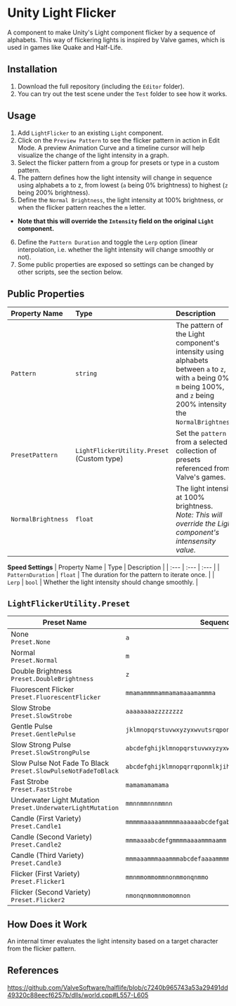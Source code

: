 # Unity Light Flicker
A component to make Unity's Light component flicker by a sequence of alphabets. This way of flickering lights is inspired by Valve games, which is used in games like Quake and Half-Life.

## Installation
1. Download the full repository (including the `Editor` folder).
2. You can try out the test scene under the `Test` folder to see how it works.

## Usage
1. Add `LightFlicker` to an existing `Light` component.
2. Click on the `Preview Pattern` to see the flicker pattern in action in Edit Mode. A preview Animation Curve and a timeline cursor will help visualize the change of the light intensity in a graph.
3. Select the flicker pattern from a group for presets or type in a custom pattern.
4. The pattern defines how the light intensity will change in sequence using alphabets a to z, from lowest (`a` being 0% brightness) to highest (`z` being 200% brightness).
5. Define the `Normal Brightness`, the light intensity at 100% brightness, or when the flicker pattern reaches the `m` letter.
  - **Note that this will override the `Intensity` field on the original `Light` component.**
6. Define the `Pattern Duration` and toggle the `Lerp` option (linear interpolation, i.e. whether the light intensity will change smoothly or not).
7. Some public properties are exposed so settings can be changed by other scripts, see the section below.

## Public Properties

| Property Name      | Type    | Description                                            |
| :---               | :---    | :---                                                   |
| `Pattern`          | `string`| The pattern of the Light component's intensity using alphabets between `a` to `z`, with `a` being 0%, `m` being 100%, and `z` being 200% intensity of the `NormalBrightness`. |
| `PresetPattern`    | `LightFlickerUtility.Preset` <br/>(Custom type) | Set the `pattern` from a selected collection of presets referenced from Valve's games. |
| `NormalBrightness` | `float` | The light intensity at 100% brightness. <br/>*Note: This will override the Light component's intensensity value.* |

**Speed Settings**
| Property Name      | Type    | Description                                            |
| :---               | :---    | :---                                                   |
| `PatternDuration`  | `float` | The duration for the pattern to iterate once.          |
| `Lerp`             | `bool`  | Whether the light intensity should change smoothly.    |

## `LightFlickerUtility.Preset`

| Preset Name | Sequence | Preview |
| -----       | -----    | -----   |
|  None<br/>`Preset.None`  | `a`
|  Normal<br/>`Preset.Normal`| `m`
|  Double Brightness<br/>`Preset.DoubleBrightness` | `z`
|  Fluorescent Flicker<br/>`Preset.FluorescentFlicker` | `mmamammmmammamamaaamammma`
|  Slow Strobe<br/>`Preset.SlowStrobe` | `aaaaaaaazzzzzzzz`
|  Gentle Pulse<br/>`Preset.GentlePulse` | `jklmnopqrstuvwxyzyxwvutsrqponmlkj`
|  Slow Strong Pulse<br/>`Preset.SlowStrongPulse` | `abcdefghijklmnopqrstuvwxyzyxwvutsrqponmlkjihgfedcba`
|  Slow Pulse Not Fade To Black<br/>`Preset.SlowPulseNotFadeToBlack` | `abcdefghijklmnopqrrqponmlkjihgfedcba`
|  Fast Strobe<br/>`Preset.FastStrobe` | `mamamamamama`
|  Underwater Light Mutation<br/>`Preset.UnderwaterLightMutation` | `mmnnmmnnnmmnn`
|  Candle (First Variety)<br/>`Preset.Candle1` | `mmmmmaaaaammmmmaaaaaabcdefgabcdefg`
|  Candle (Second Variety)<br/>`Preset.Candle2` | `mmmaaaabcdefgmmmmaaaammmaamm`
|  Candle (Third Variety)<br/>`Preset.Candle3` | `mmmaaammmaaammmabcdefaaaammmmabcdefmmmaaaa`
|  Flicker (First Variety)<br/>`Preset.Flicker1` | `mmnmmommommnonmmonqnmmo`
|  Flicker (Second Variety)<br/>`Preset.Flicker2`| `nmonqnmomnmomomnon`

## How Does it Work
An internal timer evaluates the light intensity based on a target character from the flicker pattern.

## References
https://github.com/ValveSoftware/halflife/blob/c7240b965743a53a29491dd49320c88eecf6257b/dlls/world.cpp#L557-L605

